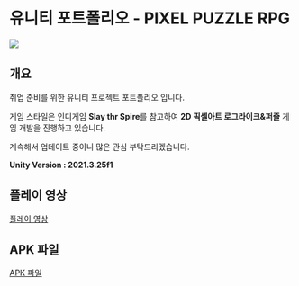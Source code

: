 # 유니티 포트폴리오 - PIXEL PUZZLE RPG

<img src="https://user-images.githubusercontent.com/6329345/246642080-2bff6899-4a13-4fe0-abdf-dc36d50e9386.png"/>

## 개요
취업 준비를 위한 유니티 프로젝트 포트폴리오 입니다.  

게임 스타일은 인디게임 <b>Slay thr Spire</b>를 참고하여 <b>2D 픽셀아트 로그라이크&퍼즐</b> 게임 개발을 진행하고 있습니다.  

계속해서 업데이트 중이니 많은 관심 부탁드리겠습니다.

<b>Unity Version : 2021.3.25f1</b>

## 플레이 영상
[플레이 영상](https://www.youtube.com/watch?v=SW4AwwsP-a8)

## APK 파일
[APK 파일](https://drive.google.com/drive/folders/199aqAqvT2XcT2XICYeFV3IEV2PCJSOMV?usp=drive_link)
